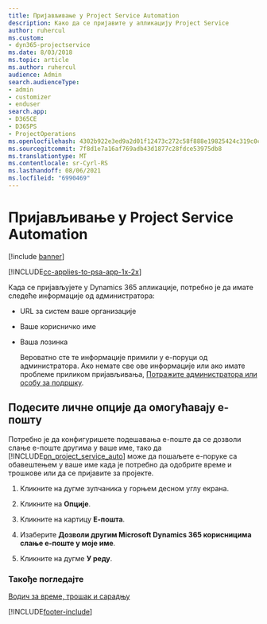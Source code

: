 ```yaml
---
title: Пријављивање у Project Service Automation
description: Како да се пријавите у апликацију Project Service
author: ruhercul
ms.custom:
- dyn365-projectservice
ms.date: 8/03/2018
ms.topic: article
ms.author: ruhercul
audience: Admin
search.audienceType:
- admin
- customizer
- enduser
search.app:
- D365CE
- D365PS
- ProjectOperations
ms.openlocfilehash: 4302b922e3ed9a2d01f12473c272c58f888e19825424c319c0c49b80e79a8bea
ms.sourcegitcommit: 7f8d1e7a16af769adb43d1877c28fdce53975db8
ms.translationtype: MT
ms.contentlocale: sr-Cyrl-RS
ms.lasthandoff: 08/06/2021
ms.locfileid: "6990469"
---
```

# <a name="sign-in-to-project-service-automation"></a>Пријављивање у Project Service Automation

[!include [banner](../includes/psa-now-project-operations.md)]

[!INCLUDE[cc-applies-to-psa-app-1x-2x](../includes/cc-applies-to-psa-app-1x-2x.md)]

Када се пријављујете у Dynamics 365 апликације, потребно је да имате следеће информације од администратора:  
  
- URL за систем ваше организације  
  
- Ваше корисничко име  
  
- Ваша лозинка  
  
  Вероватно сте те информације примили у е-поруци од администратора. Ако немате све ове информације или ако имате проблеме приликом пријављивања, [Потражите администратора или особу за подршку](/dynamics365/customerengagement/on-premises/basics/find-administrator-support).  
  
## <a name="set-your-personal-options-to-allow-email"></a>Подесите личне опције да омогућавају е-пошту  
 Потребно је да конфигуришете подешавања е-поште да се дозволи слање е-поште другима у ваше име, тако да [!INCLUDE[pn_project_service_auto](../includes/pn-project-service-auto.md)] може да пошаљете е-поруке са обавештењем у ваше име када је потребно да одобрите време и трошкове или да се пријавите за пројекте.  
  
1.  Кликните на дугме зупчаника у горњем десном углу екрана.  
  
2.  Кликните на **Опције**.  
  
3.  Кликните на картицу **Е-пошта**.  
  
4.  Изаберите **Дозволи другим Microsoft Dynamics 365 корисницима слање е-поште у моје име**.  
  
5.  Кликните на дугме **У реду**.  
  
### <a name="see-also"></a>Такође погледајте  
 [Водич за време, трошак и сарадњу](../psa/time-expense-collaboration-guide.md)


[!INCLUDE[footer-include](../includes/footer-banner.md)]